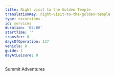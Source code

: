 ```yaml
---
title: Night visit to the Golden Temple
translationKey: night-visit-to-the-golden-temple
type: excursions
id: services
duration: '02:00'
startTime: ''
transfer: 0
daysOfOperation: 127
vehicle: 0
guide: 1
dayAtLeisure: 0
---
```

Summit Adventures